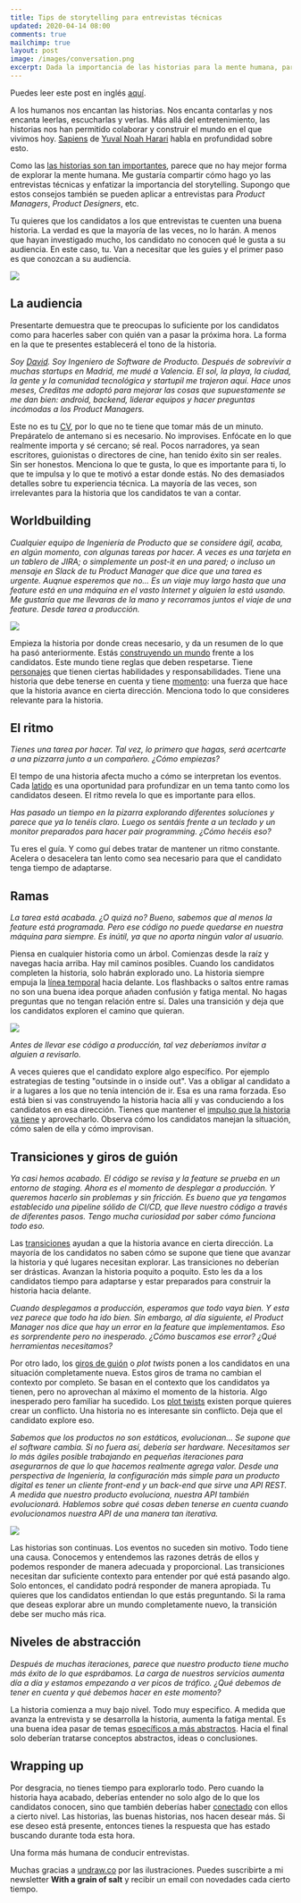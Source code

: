 ```yaml
---
title: Tips de storytelling para entrevistas técnicas
updated: 2020-04-14 08:00
comments: true
mailchimp: true
layout: post
image: /images/conversation.png
excerpt: Dada la importancia de las historias para la mente humana, parece que no hay mejor forma de explorarla. Esto aplica a las entrevistas técnicas, también.
---
```


Puedes leer este post en inglés [aquí](/storytelling-tips-technical-interviews).

A los humanos nos encantan las historias. Nos encanta contarlas y nos encanta leerlas, escucharlas y verlas. Más allá del entretenimiento, las historias nos han permitido colaborar y construir el mundo en el que vivimos hoy. [Sapiens](https://neilkakkar.com/sapiens.html) de [Yuval Noah Harari](https://www.ynharari.com/es/) habla en profundidad sobre esto.

Como las [las historias son tan importantes](https://www.youtube.com/watch?v=LuD2Aa0zFiA), parece que no hay mejor forma de explorar la mente humana. Me gustaría compartir cómo hago yo las entrevistas técnicas y enfatizar la importancia del storytelling. Supongo que estos consejos también se pueden aplicar a entrevistas para _Product Managers_, _Product Designers_, etc.

Tu quieres que los candidatos a los que entrevistas te cuenten una buena historia. La verdad es que la mayoría de las veces, no lo harán. A menos que hayan investigado mucho, los candidato no conocen qué le gusta a su audiencia. En este caso, tu. Van a necesitar que les guíes y el primer paso es que conozcan a su audiencia.

![](/images/conversation.png)

## La audiencia

Presentarte demuestra que te preocupas lo suficiente por los candidatos como para hacerles saber con quién van a pasar la próxima hora. La forma en la que te presentes establecerá el tono de la historia.

_Soy [David](https://twitter.com/stanete). Soy Ingeniero de Software de Producto. Después de sobrevivir a muchas startups en Madrid, me mudé a Valencia. El sol, la playa, la ciudad, la gente y la comunidad tecnológica y startupil me trajeron aquí. Hace unos meses, Creditas me adoptó para mejorar las cosas que supuestamente se me dan bien: android, backend, liderar equipos y hacer preguntas incómodas a los Product Managers._

Este no es tu [CV](https://www.linkedin.com/in/stanete), por lo que no te tiene que tomar más de un minuto. Prepáratelo de antemano si es necesario. No improvises. Enfócate en lo que realmente importa y sé cercano; sé real. Pocos narradores, ya sean escritores, guionistas o directores de cine, han tenido éxito sin ser reales. Sin ser honestos. Menciona lo que te gusta, lo que es importante para ti, lo que te impulsa y lo que te motivó a estar donde estás. No des demasiados detalles sobre tu experiencia técnica. La mayoría de las veces, son irrelevantes para la historia que los candidatos te van a contar.

## Worldbuilding

_Cualquier equipo de Ingeniería de Producto que se considere ágil, acaba, en algún momento, con algunas tareas por hacer. A veces es una tarjeta en un tablero de JIRA; o simplemente un post-it en una pared; o incluso un mensaje en Slack de tu Product Manager que dice que una tarea es urgente. Auqnue esperemos que no... Es un viaje muy largo hasta que una feature está en una máquina en el vasto Internet y alguien la está usando. Me gustaría que me llevaras de la mano y recorramos juntos el viaje de una feature. Desde tarea a producción._

![](/images/worldbuilding.png)

Empieza la historia por donde creas necesario, y da un resumen de lo que ha pasó anteriormente. Estás [construyendo un mundo](https://www.youtube.com/watch?v=mA6MQHNM2yE) frente a los candidatos. Este mundo tiene reglas que deben respetarse. Tiene [personajes](https://www.youtube.com/watch?v=QM1tUwpy-yQ) que tienen ciertas habilidades y responsabilidades. Tiene una historia que debe tenerse en cuenta y tiene [momento](https://es.wikipedia.org/wiki/Momento_de_fuerza): una fuerza que hace que la historia avance en cierta dirección. Menciona todo lo que consideres relevante para la historia.

## El ritmo

_Tienes una tarea por hacer. Tal vez, lo primero que hagas, será acertcarte a una pizzarra junto a un compañero. ¿Cómo empiezas?_

El tempo de una historia afecta mucho a cómo se interpretan los eventos. Cada [latido](https://www.youtube.com/watch?v=zxw7LGGNLYY) es una oportunidad para profundizar en un tema tanto como los candidatos deseen. El ritmo revela lo que es importante para ellos.

_Has pasado un tiempo en la pizarra explorando diferentes soluciones y parece que ya lo tenéis claro. Luego os sentáis frente a un teclado y un monitor preparados para hacer pair programming. ¿Cómo hecéis eso?_

Tu eres el guía. Y como guí debes tratar de mantener un ritmo constante. Acelera o desacelera tan lento como sea necesario para que el candidato tenga tiempo de adaptarse.

## Ramas

_La tarea está acabada. ¿O quizá no? Bueno, sabemos que al menos la feature está programada. Pero ese código no puede quedarse en nuestra máquina para siempre. Es inútil, ya que no aporta ningún valor al usuario._

Piensa en cualquier historia como un árbol. Comienzas desde la raíz y navegas hacia arriba. Hay mil caminos posibles. Cuando los candidatos completen la historia, solo habrán explorado uno. La historia siempre empuja la [línea temporal](https://www.youtube.com/watch?v=Tv3DFbFAM8A) hacia delante. Los flashbacks o saltos entre ramas no son una buena idea porque añaden confusión y fatiga mental. No hagas preguntas que no tengan relación entre sí. Dales una transición y deja que los candidatos exploren el camino que quieran.

![](/images/destinations.png)

_Antes de llevar ese código a producción, tal vez deberíamos invitar a alguien a revisarlo._

A veces quieres que el candidato explore algo específico. Por ejemplo estrategias de testing "outsinde in o inside out". Vas a obligar al candidato a ir a lugares a los que no tenía intención de ir. Esa es una rama forzada. Eso está bien si vas construyendo la historia hacia allí y vas conduciendo a los candidatos en esa dirección. Tienes que mantener el [impulso que la historia ya tiene](https://www.youtube.com/watch?v=wBwjM6p0Ubw) y aprovecharlo. Observa cómo los candidatos manejan la situación, cómo salen de ella y cómo improvisan.

## Transiciones y giros de guión

_Ya casi hemos acabado. El código se revisa y la feature se prueba en un entorno de staging. Ahora es el momento de desplegar a producción. Y queremos hacerlo sin problemas y sin fricción. Es bueno que ya tengamos establecido una pipeline sólido de CI/CD, que lleve nuestro código a través de diferentes pasos. Tengo mucha curiosidad por saber cómo funciona todo eso._

Las [transiciones](https://www.youtube.com/watch?v=QChWIFi8fOY) ayudan a que la historia avance en cierta dirección. La mayoría de los candidatos no saben cómo se supone que tiene que avanzar la historia y qué lugares necesitan explorar. Las transiciones no deberían ser drásticas. Avanzan la historia poquito a poquito. Esto les da a los candidatos tiempo para adaptarse y estar preparados para construir la historia hacia delante.

_Cuando desplegamos a producción, esperamos que todo vaya bien. Y esta vez parece que todo ha ido bien. Sin embargo, al día siguiente, el Product Manager nos dice que hay un error en la feature que implementamos. Eso es sorprendente pero no inesperado. ¿Cómo buscamos ese error? ¿Qué herramientas necesitamos?_

Por otro lado, los [giros de guión](https://www.youtube.com/watch?v=xmlwZlyhf8I) o _plot twists_ ponen a los candidatos en una situación completamente nueva. Estos giros de trama no cambian el contexto por completo. Se basan en el contexto que los candidatos ya tienen, pero no aprovechan al máximo el momento de la historia. Algo inesperado pero familiar ha sucedido. Los [plot twists](https://www.youtube.com/watch?v=eRhW6RgSm3E) existen porque quieres crear un conflicto. Una historia no es interesante sin conflicto. Deja que el candidato explore eso.

_Sabemos que los productos no son estáticos, evolucionan... Se supone que el software cambia. Si no fuera así, debería ser hardware. Necesitamos ser lo más ágiles posible trabajando en pequeñas iteraciones para asegurarnos de que lo que hacemos realmente agrega valor. Desde una perspectiva de Ingeniería, la configuración más simple para un producto digital es tener un cliente front-end y un back-end que sirve una API REST. A medida que nuestro producto evoluciona, nuestra API también evolucionará. Hablemos sobre qué cosas deben tenerse en cuenta cuando evolucionamos nuestra API de una manera tan iterativa._

![](/images/animating.png)

Las historias son continuas. Los eventos no suceden sin motivo. Todo tiene una causa. Conocemos y entendemos las razones detrás de ellos y podemos responder de manera adecuada y proporcional. Las transiciones necesitan dar suficiente contexto para entender por qué está pasando algo. Solo entonces, el candidato podrá responder de manera apropiada. Tu quieres que los candidatos entiendan lo que estás preguntando. Si la rama que deseas explorar abre un mundo completamente nuevo, la transición debe ser mucho más rica.

## Niveles de abstracción

_Después de muchas iteraciones, parece que nuestro producto tiene mucho más éxito de lo que esprábamos. La carga de nuestros servicios aumenta día a día y estamos empezando a ver picos de tráfico. ¿Qué debemos de tener en cuenta y qué debemos hacer en este momento?_

La historia comienza a muy bajo nivel. Todo muy especifico. A medida que avanza la entrevista y se desarrolla la historia, aumenta la fatiga mental. Es una buena idea pasar de temas [específicos a más abstractos](https://www.youtube.com/watch?v=ulm7bcB2xvY). Hacia el final solo deberían tratarse conceptos abstractos, ideas o conclusiones.

## Wrapping up

Por desgracia, no tienes tiempo para explorarlo todo. Pero cuando la historia haya acabado, deberías entender no solo algo de lo que los candidatos conocen, sino que también deberías haber [conectado](https://www.youtube.com/watch?v=xTM-AdrIpaE) con ellos a cierto nivel. Las historias, las buenas historias, nos hacen desear más. Si ese deseo está presente, entonces tienes la respuesta que has estado buscando durante toda esta hora.

Una forma más humana de conducir entrevistas.

Muchas gracias a [undraw.co](https://undraw.co) por las ilustraciones. Puedes suscribirte a mi newsletter **With a grain of salt** y recibir un email con novedades cada cierto tiempo.
